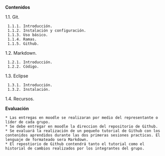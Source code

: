 **Contenidos**

1.1. Git.

     1.1.1. Introducción.
     1.1.2. Instalación y configuración.
     1.1.3. Uso básico.
     1.1.4. Ramas.
     1.1.5. Github.

1.2. Markdown.

     1.2.1. Introducción.
     1.2.2. Código.

1.3. Eclipse

     1.3.1. Introducción.
     1.3.2. Instalación.

1.4. Recursos.

**Evaluación**

    * Las entregas en moodle se realizaran por medio del representante o líder de cada grupo.
    * Se debe entregar en moodle la direccion del repositorio de Github.
    * Se evaluará la realización de un pequeño tutorial de Github con los contenidos aprendidos durante las dos primeras sesiones practicas. El lenguaje de formateado sera Markdown.
    * El repostiorio de Github contendrá tanto el tutorial como el historial de cambios realizados por los integrantes del grupo.
